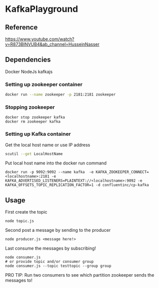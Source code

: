 # KafkaPlayground

## Reference
https://www.youtube.com/watch?v=R873BlNVUB4&ab_channel=HusseinNasser

## Dependencies 
Docker
NodeJs
kafkajs

### Setting up zookeeper container
``` bash
docker run --name zookeeper -p 2181:2181 zookeeper
```

### Stopping zookeeper
```
docker stop zookeeper kafka
docker rm zookeeper kafka
```

### Setting up Kafka container
Get the local host name or use IP address
``` bash
scutil --get LocalHostName
```

Put local host name into the docker run command
```
docker run -p 9092:9092 --name kafka  -e KAFKA_ZOOKEEPER_CONNECT=<localhostname>:2181 -e KAFKA_ADVERTISED_LISTENERS=PLAINTEXT://<localhostname>:9092 -e KAFKA_OFFSETS_TOPIC_REPLICATION_FACTOR=1 -d confluentinc/cp-kafka 
```

## Usage

First create the topic
```
node topic.js
```

Second post a message by sending to the producer
```
node producer.js <message here!>
```

Last consume the messages by subscribing!
```
node consumer.js
# or provide topic and/or consumer group
node consumer.js --topic testtopic --group group  
```

PRO TIP: Run two consumers to see which partition zookeeper sends the messages to!